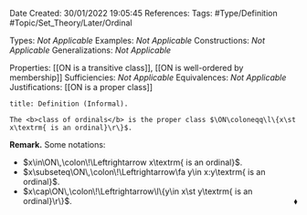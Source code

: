 <div class="topSpace"></div>

Date Created: 30/01/2022 19:05:45
References:
Tags: #Type/Definition #Topic/Set_Theory/Later/Ordinal

Types: <i>Not Applicable</i>
Examples: <i>Not Applicable</i>
Constructions: <i>Not Applicable</i>
Generalizations: <i>Not Applicable</i>

Properties: [[ON is a transitive class]], [[ON is well-ordered by membership]]
Sufficiencies: <i>Not Applicable</i>
Equivalences: <i>Not Applicable</i>
Justifications: [[ON is a proper class]]

``` ad-Definition
title: Definition (Informal).

The <b>class of ordinals</b> is the proper class $\ON\coloneqq\l\{x\st x\textrm{ is an ordinal}\r\}$.

```

<b>Remark.</b> Some notations:
* $x\in\ON\,\colon\!\Leftrightarrow x\textrm{ is an ordinal}$.
* $x\subseteq\ON\,\colon\!\Leftrightarrow\fa y\in x:y\textrm{ is an ordinal}$.
* $x\cap\ON\,\colon\!\Leftrightarrow\l\{y\in x\st y\textrm{ is an ordinal}\r\}$.<span style="float:right;">$\blacklozenge$</span>
